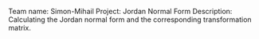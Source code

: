 Team name: Simon-Mihail
Project: Jordan Normal Form
Description: Calculating the Jordan normal form and the corresponding transformation matrix.